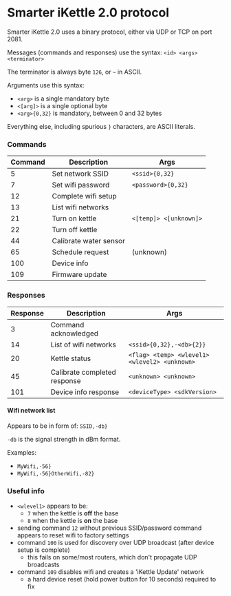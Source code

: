 Smarter iKettle 2.0 protocol
============================

Smarter iKettle 2.0 uses a binary protocol, either via UDP or TCP on port 2081.

Messages (commands and responses) use the syntax: `<id> <args> <terminator>`

The terminator is always byte `126`, or `~` in ASCII.

Arguments use this syntax:

* `<arg>` is a single mandatory byte
* `<[arg]>` is a single optional byte
* `<arg>{0,32}` is mandatory, between 0 and 32 bytes

Everything else, including spurious `}` characters, are ASCII literals.

### Commands

| Command | Description            | Args
| ------- | ---------------------- | ----
| 5       | Set network SSID       | `<ssid>{0,32}`
| 7       | Set wifi password      | `<password>{0,32}`
| 12      | Complete wifi setup    |
| 13      | List wifi networks     |
| 21      | Turn on kettle         | `<[temp]> <[unknown]>`
| 22      | Turn off kettle        |
| 44      | Calibrate water sensor |
| 65      | Schedule request       | (unknown)
| 100     | Device info            |
| 109     | Firmware update        |

### Responses

| Response | Description                  | Args
| -------- | ---------------------------- | ----
| 3        | Command acknowledged         |
| 14       | List of wifi networks        | `<ssid>{0,32},-<db>{2}}`
| 20       | Kettle status                | `<flag> <temp> <wlevel1><wlevel2> <unknown>`
| 45       | Calibrate completed response | `<unknown> <unknown>`
| 101      | Device info response         | `<deviceType> <sdkVersion>`

#### Wifi network list

Appears to be in form of: `SSID,-db}`

`-db` is the signal strength in dBm format.

Examples:

* `MyWifi,-56}`
* `MyWifi,-56}OtherWifi,-82}`

### Useful info

* `<wlevel1>` appears to be:
    * `7` when the kettle is **off** the base
    * `8` when the kettle is **on** the base
* sending command `12` without previous SSID/password command appears to reset wifi to factory settings
* command `100` is used for discovery over UDP broadcast (after device setup is complete)
    * this fails on some/most routers, which don't propagate UDP broadcasts
* command `109` disables wifi and creates a 'iKettle Update' network
    * a hard device reset (hold power button for 10 seconds) required to fix
